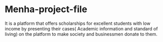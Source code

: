 # Menha-project-file
It is a platform that offers scholarships for excellent students with low income by presenting their cases( Academic information and standard of living) on the platform to make society and businessmen donate to them.
